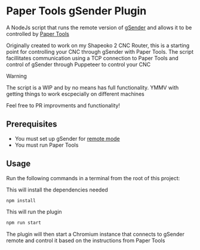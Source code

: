 # Paper Tools gSender Plugin
A NodeJs script that runs the remote version of [gSender](https://sienci.com/gsender/) and allows it to be controlled by [Paper Tools](https://www.papertools.ai/)

Originally created to work on my Shapeoko 2 CNC Router, this is a starting point for controlling your CNC through gSender with Paper Tools. The script facillitates communication using a TCP connection to Paper Tools and control of gSender through Puppeteer to control your CNC

> [!WARNING] 
> The script is a WIP and by no means has full functionality. YMMV with getting things to work escpecially on different machines

Feel free to PR improvments and functionality!

## Prerequisites

* You must set up gSender for [remote mode](https://resources.sienci.com/view/gs-additional-features/#remote-mode)
* You must run Paper Tools

## Usage

Run the following commands in a terminal from the root of this project:

This will install the dependencies needed
```bash
npm install
```
This will run the plugin

```bash
npm run start
```

The plugin will then start a Chromium instance that connects to gSender remote and control it based on the instructions from Paper Tools
